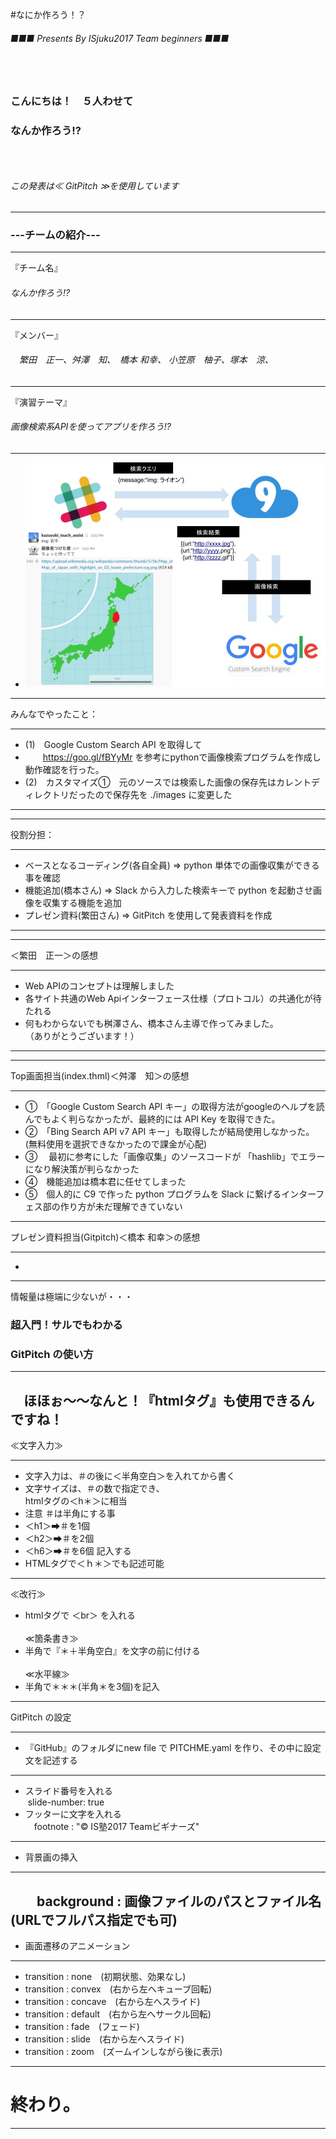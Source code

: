 #なにか作ろう！？

###### ■■■ Presents By ISjuku2017 Team beginners ■■■
### 　
### こんにちは！　５人わせて
### なんか作ろう!?
### 　
###### この発表は≪ GitPitch ≫を使用しています
---
### ---チームの紹介---
***
『チーム名』
###### なんか作ろう!?
***
『メンバー』
###### 　繁田　正一、舛澤　知、　橋本  和幸、 小笠原　柚子、塚本　涼、
***
『演習テーマ』
###### 画像検索系APIを使ってアプリを作ろう!?
---
* <img src="https://github.com/comsuppo/nanika/blob/master/Add_func.jpg">
---
みんなでやったこと：
***
* (1)　Google Custom Search API を取得して
* 　　https://goo.gl/fBYyMr を参考にpythonで画像検索プログラムを作成し動作確認を行った。
* (2)　カスタマイズ①　元のソースでは検索した画像の保存先はカレントディレクトリだったので保存先を ./images に変更した
***
---
役割分担：
***
* ベースとなるコーディング(各自全員) => python 単体での画像収集ができる事を確認
* 機能追加(橋本さん) =>  Slack から入力した検索キーで  python を起動させ画像を収集する機能を追加
* プレゼン資料(繁田さん) => GitPitch を使用して発表資料を作成
***
---
＜繁田　正一＞の感想
***
* Web APIのコンセプトは理解しました
* 各サイト共通のWeb Apiインターフェース仕様（プロトコル）の共通化が待たれる
* 何もわからないでも桝澤さん、橋本さん主導で作ってみました。<br>（ありがとうございます！）
***
---
Top画面担当(index.thml)＜舛澤　知＞の感想
***
* ①　「Google Custom Search API キー」の取得方法がgoogleのヘルプを読んでもよく判らなかったが、最終的には API Key を取得できた。
* ②　「Bing Search API v7 API キー」も取得したが結局使用しなかった。(無料使用を選択できなかったので課金が心配)
* ③　 最初に参考にした「画像収集」のソースコードが 「hashlib」でエラーになり解決策が判らなかった
* ④　機能追加は橋本君に任せてしまった
* ⑤　個人的に C9 で作った python プログラムを Slack に繋げるインターフェス部の作り方が未だ理解できていない
---
プレゼン資料担当(Gitpitch)＜橋本  和幸＞の感想
***
* 
---
情報量は極端に少ないが・・・<br>
### 超入門！サルでもわかる
### GitPitch の使い方
***
　ほほぉ～～なんと！『htmlタグ』も使用できるんですね！
---
≪文字入力≫
***
* 文字入力は、＃の後に＜半角空白＞を入れてから書く
* 文字サイズは、＃の数で指定でき、<br> htmlタグの＜h＊＞に相当
* 注意 ＃は半角にする事
* ＜h1＞➡＃を1個
* ＜h2＞➡＃を2個
* ＜h6＞➡＃を6個 記入する
* HTMLタグで＜ｈ＊＞でも記述可能
---
≪改行≫
* htmlタグで ＜br＞ を入れる
<br><br>
≪箇条書き≫
* 半角で『＊＋半角空白』を文字の前に付ける
<br><br>
≪水平線≫
* 半角で＊＊＊(半角＊を3個)を記入
---
GitPitch の設定
***
* 『GitHub』のフォルダにnew file で PITCHME.yaml を作り、その中に設定文を記述する
---
* スライド番号を入れる<br>
  slide-number: true<br>
* フッターに文字を入れる<br>
　footnote : "© IS塾2017 Teamビギナーズ"
---
* 背景画の挿入
***
　　background : 画像ファイルのパスとファイル名<br>
  (URLでフルパス指定でも可)
---
* 画面遷移のアニメーション
***
* transition : none　(初期状態、効果なし)<br>
* transition : convex　(右から左へキューブ回転)<br>
* transition : concave　(右から左へスライド)<br>
* transition : default　(右から左へサークル回転)<br>
* transition : fade　(フェード)<br>
* transition : slide　(右から左へスライド)<br>
* transition : zoom　(ズームインしながら後に表示)
---
# 終わり。
---
